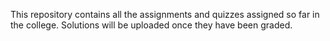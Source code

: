 This repository contains all the assignments and quizzes assigned so far in the college. Solutions will be uploaded once they have been graded.